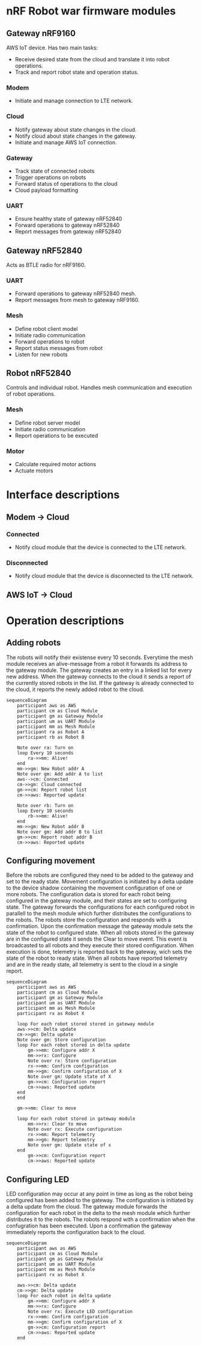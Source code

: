 # nRF Robot war firmware modules


## Gateway nRF9160
AWS IoT device. Has two main tasks:
- Receive desired state from the cloud and translate it into robot operations.
- Track and report robot state and operation status.
  
### Modem
- Initiate and manage connection to LTE network.

### Cloud
- Notify gateway about state changes in the cloud.
- Notify cloud about state changes in the gateway.
- Initiate and manage AWS IoT connection.

### Gateway
- Track state of connected robots
- Trigger operations on robots
- Forward status of operations to the cloud
- Cloud payload formatting

### UART
- Ensure healthy state of gateway nRF52840
- Forward operations to gateway nRF52840
- Report messages from gateway nRF52840

## Gateway nRF52840
Acts as BTLE radio for nRF9160.

### UART
- Forward operations to gateway nRF52840 mesh.
- Report messages from mesh to gateway nRF9160.

### Mesh
- Define robot client model
- Initiate radio communication
- Forward operations to robot
- Report status messages from robot
- Listen for new robots

## Robot nRF52840
Controls and individual robot. Handles mesh communication and execution of robot operations.
### Mesh
- Define robot server model
- Initiate radio communication
- Report operations to be executed

### Motor
- Calculate required motor actions
- Actuate motors

# Interface descriptions

## Modem &rarr; Cloud
### Connected
- Notify cloud module that the device is connected to the LTE network.
### Disconnected
- Notify cloud module that the device is disconnected to the LTE network.

## AWS IoT &rarr; Cloud

# Operation descriptions

## Adding robots
The robots will notify their existense every 10 seconds. Everytime the mesh module receives an alive-message from a robot it forwards its address to the gateway module. The gateway creates an entry in a linked list for every new address. When the gateway connects to the cloud it sends a report of the currently stored robots in the list. If the gateway is already connected to the cloud, it reports the newly added robot to the cloud. 

```mermaid
sequenceDiagram
    participant aws as AWS
    participant cm as Cloud Module
    participant gm as Gateway Module
    participant um as UART Module
    participant mm as Mesh Module
    participant ra as Robot A
    participant rb as Robot B

    Note over ra: Turn on
    loop Every 10 seconds
        ra->>mm: Alive!
    end
    mm->>gm: New Robot addr A 
    Note over gm: Add addr A to list
    aws-->cm: Connected
    cm->>gm: Cloud connected
    gm->>cm: Report robot list
    cm->>aws: Reported update

    Note over rb: Turn on
    loop Every 10 seconds
        rb->>mm: Alive!
    end
    mm->>gm: New Robot addr B 
    Note over gm: Add addr B to list
    gm->>cm: Report robot addr B
    cm->>aws: Reported update

```

## Configuring movement
Before the robots are configured they need to be added to the gateway and set to the ready state. Movement configuration is initiated by a delta update to the device shadow containing the movement configuration of one or more robots. The configuration data is stored for each robot being configured in the gateway module, and their states are set to configuring state. The gateway forwards the configurations for each configured robot in parallell to the mesh module which further distributes the configurations to the robots. The robots store the configuration and responds with a confirmation. Upon the confirmation message the gateway module sets the state of the robot to configured state. When all robots stored in the gateway are in the configured state it sends the Clear to move event. This event is broadcasted to all robots and they execute their stored configuration. When execution is done, telemetry is reported back to the gateway, wich sets the state of the robot to ready state. When all robots have reported telemetry and are in the ready state, all telemetry is sent to the cloud in a single report.

```mermaid
sequenceDiagram
    participant aws as AWS
    participant cm as Cloud Module
    participant gm as Gateway Module
    participant um as UART Module
    participant mm as Mesh Module
    participant rx as Robot X

    loop For each robot stored stored in gateway module
    aws->>cm: Delta update 
    cm->>gm: Delta update 
    Note over gm: Store configuration
    loop For each robot stored in delta update
        gm->>mm: Configure addr X
        mm->>rx: Configure
        Note over rx: Store configuration
        rx->>mm: Confirm configuration
        mm->>gm: Confirm configuration of X
        Note over gm: Update state of X
        gm->>cm: Configuration report
        cm->>aws: Reported update
    end
    end

    gm->>mm: Clear to move

    loop For each robot stored in gateway module
        mm->>rx: Clear to move
        Note over rx: Execute configuration
        rx->>mm: Report telemetry
        mm->>gm: Report telemetry
        Note over gm: Update state of x
    end
        gm->>cm: Configuration report
        cm->>aws: Reported update
```

## Configuring LED
LED configuration may occur at any point in time as long as the robot being configured has been added to the gateway. The configuration is initiated by a delta update from the cloud. The gateway module forwards the configuration for each robot in the delta to the mesh module which further distributes it to the robots. The robots respond with a confirmation when the confugration has been executed. Upon a confirmation the gateway immediately reports the configuration back to the cloud.

```mermaid
sequenceDiagram
    participant aws as AWS
    participant cm as Cloud Module
    participant gm as Gateway Module
    participant um as UART Module
    participant mm as Mesh Module
    participant rx as Robot X

    aws->>cm: Delta update 
    cm->>gm: Delta update 
    loop For each robot in delta update
        gm->>mm: Configure addr X
        mm->>rx: Configure
        Note over rx: Execute LED configuration
        rx->>mm: Confirm configuration
        mm->>gm: Confirm configuration of X
        gm->>cm: Configuration report
        cm->>aws: Reported update
    end

```
